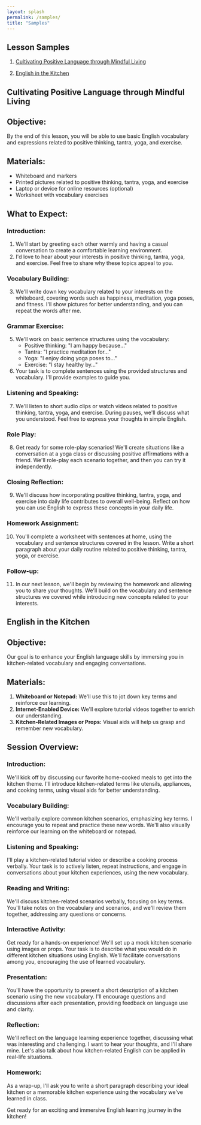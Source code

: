 ```yaml
---
layout: splash
permalink: /samples/
title: "Samples"
---
```


## Lesson Samples

1. [Cultivating Positive Language through Mindful Living](#cultivating-positive-language-through-mindful-living)

2. [English in the Kitchen](#english-in-the-kitchen)

## Cultivating Positive Language through Mindful Living

## Objective:
By the end of this lesson, you will be able to use basic English vocabulary and expressions related to positive thinking, tantra, yoga, and exercise.

## Materials:
- Whiteboard and markers
- Printed pictures related to positive thinking, tantra, yoga, and exercise
- Laptop or device for online resources (optional)
- Worksheet with vocabulary exercises

## What to Expect:

### Introduction:
1. We'll start by greeting each other warmly and having a casual conversation to create a comfortable learning environment.
2. I'd love to hear about your interests in positive thinking, tantra, yoga, and exercise. Feel free to share why these topics appeal to you.

### Vocabulary Building:
3. We'll write down key vocabulary related to your interests on the whiteboard, covering words such as happiness, meditation, yoga poses, and fitness. I'll show pictures for better understanding, and you can repeat the words after me.

### Grammar Exercise:
5. We'll work on basic sentence structures using the vocabulary:
   - Positive thinking: "I am happy because..."
   - Tantra: "I practice meditation for..."
   - Yoga: "I enjoy doing yoga poses to..."
   - Exercise: "I stay healthy by..."
6. Your task is to complete sentences using the provided structures and vocabulary. I'll provide examples to guide you.

### Listening and Speaking:
7. We'll listen to short audio clips or watch videos related to positive thinking, tantra, yoga, and exercise. During pauses, we'll discuss what you understood. Feel free to express your thoughts in simple English.

### Role Play:
8. Get ready for some role-play scenarios! We'll create situations like a conversation at a yoga class or discussing positive affirmations with a friend. We'll role-play each scenario together, and then you can try it independently.

### Closing Reflection:
9. We'll discuss how incorporating positive thinking, tantra, yoga, and exercise into daily life contributes to overall well-being. Reflect on how you can use English to express these concepts in your daily life.

### Homework Assignment:
10. You'll complete a worksheet with sentences at home, using the vocabulary and sentence structures covered in the lesson. Write a short paragraph about your daily routine related to positive thinking, tantra, yoga, or exercise.

### Follow-up:
11. In our next lesson, we'll begin by reviewing the homework and allowing you to share your thoughts. We'll build on the vocabulary and sentence structures we covered while introducing new concepts related to your interests.


## English in the Kitchen

## Objective:
Our goal is to enhance your English language skills by immersing you in kitchen-related vocabulary and engaging conversations.

## Materials:
1. **Whiteboard or Notepad:** We'll use this to jot down key terms and reinforce our learning.
2. **Internet-Enabled Device:** We'll explore tutorial videos together to enrich our understanding.
3. **Kitchen-Related Images or Props:** Visual aids will help us grasp and remember new vocabulary.

## Session Overview:

### Introduction:
We'll kick off by discussing our favorite home-cooked meals to get into the kitchen theme. I'll introduce kitchen-related terms like utensils, appliances, and cooking terms, using visual aids for better understanding.

### Vocabulary Building:
We'll verbally explore common kitchen scenarios, emphasizing key terms. I encourage you to repeat and practice these new words. We'll also visually reinforce our learning on the whiteboard or notepad.

### Listening and Speaking:
I'll play a kitchen-related tutorial video or describe a cooking process verbally. Your task is to actively listen, repeat instructions, and engage in conversations about your kitchen experiences, using the new vocabulary.

### Reading and Writing:
We'll discuss kitchen-related scenarios verbally, focusing on key terms. You'll take notes on the vocabulary and scenarios, and we'll review them together, addressing any questions or concerns.

### Interactive Activity:
Get ready for a hands-on experience! We'll set up a mock kitchen scenario using images or props. Your task is to describe what you would do in different kitchen situations using English. We'll facilitate conversations among you, encouraging the use of learned vocabulary.

### Presentation:
You'll have the opportunity to present a short description of a kitchen scenario using the new vocabulary. I'll encourage questions and discussions after each presentation, providing feedback on language use and clarity.

### Reflection:
We'll reflect on the language learning experience together, discussing what was interesting and challenging. I want to hear your thoughts, and I'll share mine. Let's also talk about how kitchen-related English can be applied in real-life situations.

### Homework:
As a wrap-up, I'll ask you to write a short paragraph describing your ideal kitchen or a memorable kitchen experience using the vocabulary we've learned in class.

Get ready for an exciting and immersive English learning journey in the kitchen!
